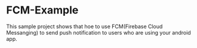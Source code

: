 # FCM-Example
This sample project shows that hoe to use FCM(Firebase Cloud Messanging) to send push notification to users who are using your android app.
